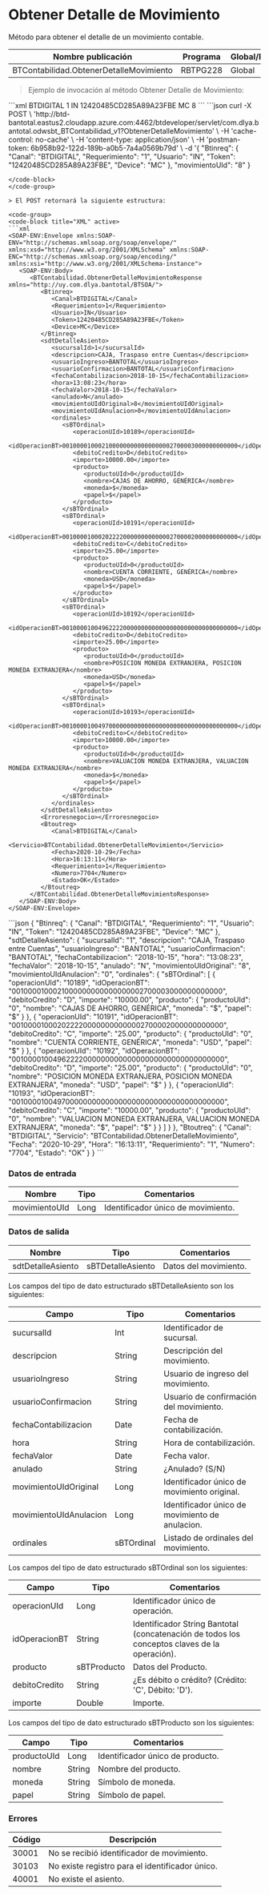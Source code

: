 # Obtener Detalle de Movimiento 

Método para obtener el detalle de un movimiento contable. 

Nombre publicación | Programa | Global/País 
--------- | ----------- | ----------- 
BTContabilidad.ObtenerDetalleMovimiento | RBTPG228 | Global 

> Ejemplo de invocación al método Obtener Detalle de Movimiento: 

<code-group> 
<code-block title="XML" active> 
```xml 
<soapenv:Envelope xmlns:soapenv="http://schemas.xmlsoap.org/soap/envelope/" xmlns:bts="http://uy.com.dlya.bantotal/BTSOA/"> 
   <soapenv:Header/> 
   <soapenv:Body> 
      <bts:BTContabilidad.ObtenerDetalleMovimiento> 
         <bts:Btinreq> 
            <bts:Canal>BTDIGITAL</bts:Canal> 
            <bts:Requerimiento>1</bts:Requerimiento> 
            <bts:Usuario>IN</bts:Usuario> 
            <bts:Token>12420485CD285A89A23FBE</bts:Token> 
            <bts:Device>MC</bts:Device> 
         </bts:Btinreq> 
         <bts:movimientoUId>8</bts:movimientoUId> 
      </bts:BTContabilidad.ObtenerDetalleMovimiento> 
   </soapenv:Body> 
</soapenv:Envelope> 
``` 
</code-block> 

<code-block title="JSON"> 
```json 
curl -X POST \ 
  'http://btd-bantotal.eastus2.cloudapp.azure.com:4462/btdeveloper/servlet/com.dlya.bantotal.odwsbt_BTContabilidad_v1?ObtenerDetalleMovimiento' \ 
  -H 'cache-control: no-cache' \ 
  -H 'content-type: application/json' \ 
  -H 'postman-token: 6b958b92-122d-189b-a0b5-7a4a0569b79d' \ 
  -d '{ 
	 "Btinreq": { 
		"Canal": "BTDIGITAL", 
		"Requerimiento": "1", 
		"Usuario": "IN", 
		"Token": "12420485CD285A89A23FBE", 
		"Device": "MC" 
	 }, 
	 "movimientoUId": "8" 
  } 

``` 
</code-block> 
</code-group> 

> El POST retornará la siguiente estructura: 

<code-group> 
<code-block title="XML" active> 
```xml 
<SOAP-ENV:Envelope xmlns:SOAP-ENV="http://schemas.xmlsoap.org/soap/envelope/" xmlns:xsd="http://www.w3.org/2001/XMLSchema" xmlns:SOAP-ENC="http://schemas.xmlsoap.org/soap/encoding/" xmlns:xsi="http://www.w3.org/2001/XMLSchema-instance"> 
   <SOAP-ENV:Body> 
      <BTContabilidad.ObtenerDetalleMovimientoResponse xmlns="http://uy.com.dlya.bantotal/BTSOA/"> 
         <Btinreq> 
            <Canal>BTDIGITAL</Canal> 
            <Requerimiento>1</Requerimiento> 
            <Usuario>IN</Usuario> 
            <Token>12420485CD285A89A23FBE</Token> 
            <Device>MC</Device> 
         </Btinreq> 
         <sdtDetalleAsiento> 
            <sucursalId>1</sucursalId> 
            <descripcion>CAJA, Traspaso entre Cuentas</descripcion> 
            <usuarioIngreso>BANTOTAL</usuarioIngreso> 
            <usuarioConfirmacion>BANTOTAL</usuarioConfirmacion> 
            <fechaContabilizacion>2018-10-15</fechaContabilizacion>  
            <hora>13:08:23</hora> 
            <fechaValor>2018-10-15</fechaValor> 
			<anulado>N</anulado> 
			<movimientoUIdOriginal>8</movimientoUIdOriginal> 
			<movimientoUIdAnulacion>0</movimientoUIdAnulacion> 
            <ordinales> 
               <sBTOrdinal> 
                  <operacionUId>10189</operacionUId> 
                  <idOperacionBT>0010000100021000000000000000002700003000000000000</idOperacionBT> 
                  <debitoCredito>D</debitoCredito>  
                  <importe>10000.00</importe> 
                  <producto> 
                     <productoUId>0</productoUId> 
                     <nombre>CAJAS DE AHORRO, GENÉRICA</nombre> 
                     <moneda>$</moneda> 
                     <papel>$</papel> 
                  </producto> 
               </sBTOrdinal> 
               <sBTOrdinal> 
                  <operacionUId>10191</operacionUId> 
                  <idOperacionBT>0010000100020222200000000000002700002000000000000</idOperacionBT> 
                  <debitoCredito>C</debitoCredito> 
                  <importe>25.00</importe> 
                  <producto> 
                     <productoUId>0</productoUId> 
                     <nombre>CUENTA CORRIENTE, GENÉRICA</nombre> 
                     <moneda>USD</moneda> 
                     <papel>$</papel> 
                  </producto> 
               </sBTOrdinal> 
               <sBTOrdinal> 
                  <operacionUId>10192</operacionUId> 
                  <idOperacionBT>0010000100496222200000000000000000000000000000000</idOperacionBT> 
                  <debitoCredito>D</debitoCredito> 
                  <importe>25.00</importe> 
                  <producto> 
                     <productoUId>0</productoUId> 
                     <nombre>POSICION MONEDA EXTRANJERA, POSICION MONEDA EXTRANJERA</nombre> 
                     <moneda>USD</moneda> 
                     <papel>$</papel> 
                  </producto> 
               </sBTOrdinal> 
               <sBTOrdinal> 
                  <operacionUId>10193</operacionUId> 
                  <idOperacionBT>0010000100497000000000000000000000000000000000000</idOperacionBT> 
                  <debitoCredito>C</debitoCredito> 
                  <importe>10000.00</importe> 
                  <producto> 
                     <productoUId>0</productoUId> 
                     <nombre>VALUACION MONEDA EXTRANJERA, VALUACION MONEDA EXTRANJERA</nombre> 
                     <moneda>$</moneda> 
                     <papel>$</papel> 
                  </producto> 
               </sBTOrdinal> 
            </ordinales> 
         </sdtDetalleAsiento> 
         <Erroresnegocio></Erroresnegocio> 
         <Btoutreq> 
            <Canal>BTDIGITAL</Canal> 
            <Servicio>BTContabilidad.ObtenerDetalleMovimiento</Servicio> 
            <Fecha>2020-10-29</Fecha> 
            <Hora>16:13:11</Hora> 
            <Requerimiento>1</Requerimiento> 
            <Numero>7704</Numero> 
            <Estado>OK</Estado> 
         </Btoutreq> 
      </BTContabilidad.ObtenerDetalleMovimientoResponse> 
   </SOAP-ENV:Body> 
</SOAP-ENV:Envelope> 
``` 
</code-block> 

<code-block title="JSON"> 
```json 
{ 
    "Btinreq": { 
      "Canal": "BTDIGITAL", 
      "Requerimiento": "1", 
      "Usuario": "IN", 
      "Token": "12420485CD285A89A23FBE", 
      "Device": "MC" 
    }, 
    "sdtDetalleAsiento": { 
      "sucursalId": "1", 
      "descripcion": "CAJA, Traspaso entre Cuentas", 
      "usuarioIngreso": "BANTOTAL", 
      "usuarioConfirmacion": "BANTOTAL", 
      "fechaContabilizacion": "2018-10-15", 
      "hora": "13:08:23", 
      "fechaValor": "2018-10-15", 
	  "anulado": "N", 
      "movimientoUIdOriginal": "8", 
      "movimientoUIdAnulacion": "0", 
      "ordinales": { 
        "sBTOrdinal": [ 
          { 
            "operacionUId": "10189", 
            "idOperacionBT": "0010000100021000000000000000002700003000000000000", 
            "debitoCredito": "D", 
            "importe": "10000.00", 
            "producto": { 
              "productoUId": "0", 
              "nombre": "CAJAS DE AHORRO, GENÉRICA", 
              "moneda": "$", 
              "papel": "$" 
            } 
          }, 
          { 
            "operacionUId": "10191", 
            "idOperacionBT": "0010000100020222200000000000002700002000000000000", 
            "debitoCredito": "C", 
            "importe": "25.00", 
            "producto": { 
              "productoUId": "0", 
              "nombre": "CUENTA CORRIENTE, GENÉRICA", 
              "moneda": "USD", 
              "papel": "$" 
            } 
          }, 
          { 
            "operacionUId": "10192", 
            "idOperacionBT": "0010000100496222200000000000000000000000000000000", 
            "debitoCredito": "D", 
            "importe": "25.00", 
            "producto": { 
              "productoUId": "0", 
              "nombre": "POSICION MONEDA EXTRANJERA, POSICION MONEDA EXTRANJERA", 
              "moneda": "USD", 
              "papel": "$" 
            } 
          }, 
          { 
            "operacionUId": "10193", 
            "idOperacionBT": "0010000100497000000000000000000000000000000000000", 
            "debitoCredito": "C", 
            "importe": "10000.00", 
            "producto": { 
              "productoUId": "0", 
              "nombre": "VALUACION MONEDA EXTRANJERA, VALUACION MONEDA EXTRANJERA", 
              "moneda": "$", 
              "papel": "$" 
            } 
          } 
        ] 
      } 
    }, 
    "Btoutreq": { 
      "Canal": "BTDIGITAL", 
      "Servicio": "BTContabilidad.ObtenerDetalleMovimiento", 
      "Fecha": "2020-10-29", 
      "Hora": "16:13:11", 
      "Requerimiento": "1", 
      "Numero": "7704", 
      "Estado": "OK" 
    } 
  } 
``` 
</code-block> 
</code-group> 

### Datos de entrada 

Nombre | Tipo | Comentarios 
--------- | ----------- | ----------- 
movimientoUId | Long | Identificador único de movimiento. 

### Datos de salida 

Nombre | Tipo | Comentarios 
--------- | ----------- | ----------- 
sdtDetalleAsiento | sBTDetalleAsiento | Datos del movimiento. 

Los campos del tipo de dato estructurado sBTDetalleAsiento son los siguientes: 

Campo | Tipo | Comentarios 
--------- | ----------- | ----------- 
sucursalId | Int | Identificador de sucursal. 
descripcion | String | Descripción del movimiento. 
usuarioIngreso | String | Usuario de ingreso del movimiento. 
usuarioConfirmacion | String | Usuario de confirmación del movimiento. 
fechaContabilizacion | Date | Fecha de contabilización. 
hora | String | Hora de contabilización. 
fechaValor | Date | Fecha valor. 
anulado | String | ¿Anulado? (S/N) 
movimientoUIdOriginal  | Long | Identificador único de movimiento original. 
movimientoUIdAnulacion | Long | Identificador único de movimiento de anulacion. 
ordinales | sBTOrdinal | Listado de ordinales del movimiento. 

Los campos del tipo de dato estructurado sBTOrdinal son los siguientes: 

Campo | Tipo | Comentarios 
--------- | ----------- | ----------- 
operacionUId | Long | Identificador único de operación. 
idOperacionBT | String | Identificador String Bantotal (concatenación de todos los conceptos claves de la operación). 
producto | sBTProducto | Datos del Producto. 
debitoCredito | String | ¿Es débito o crédito? (Crédito: 'C', Débito: 'D'). 
importe | Double | Importe. 

Los campos del tipo de dato estructurado sBTProducto son los siguientes: 

Campo | Tipo | Comentarios 
--------- | ----------- | ----------- 
productoUId | Long | Identificador único de producto. 
nombre | String | Nombre del producto. 
moneda | String | Símbolo de moneda. 
papel | String | Símbolo de papel. 

### Errores 

Código | Descripción 
--------- | ----------- 
30001 | No se recibió identificador de movimiento. 
30103 | No existe registro para el identificador único. 
40001 | No existe el asiento. 

 
